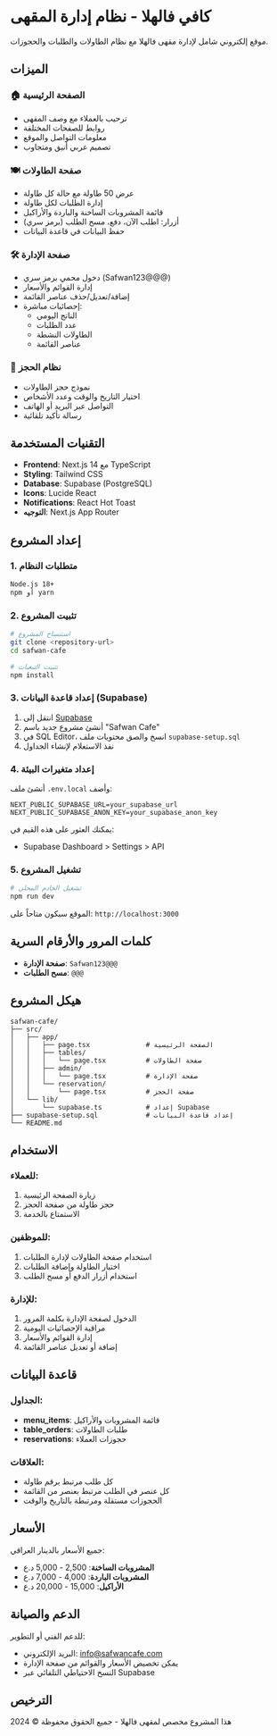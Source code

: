 # كافي فالهلا - نظام إدارة المقهى

موقع إلكتروني شامل لإدارة مقهى فالهلا مع نظام الطاولات والطلبات والحجوزات.

## الميزات

### 🏠 الصفحة الرئيسية
- ترحيب بالعملاء مع وصف المقهى
- روابط للصفحات المختلفة
- معلومات التواصل والموقع
- تصميم عربي أنيق ومتجاوب

### 🍽️ صفحة الطاولات
- عرض 50 طاولة مع حالة كل طاولة
- إدارة الطلبات لكل طاولة
- قائمة المشروبات الساخنة والباردة والأراكيل
- أزرار: اطلب الآن، دفع، مسح الطلب (برمز سري)
- حفظ البيانات في قاعدة البيانات

### 🛠️ صفحة الإدارة
- دخول محمي برمز سري (Safwan123@@@)
- إدارة القوائم والأسعار
- إضافة/تعديل/حذف عناصر القائمة
- إحصائيات مباشرة:
  - الناتج اليومي
  - عدد الطلبات
  - الطاولات النشطة
  - عناصر القائمة

### 📅 نظام الحجز
- نموذج حجز الطاولات
- اختيار التاريخ والوقت وعدد الأشخاص
- التواصل عبر البريد أو الهاتف
- رسالة تأكيد تلقائية

## التقنيات المستخدمة

- **Frontend**: Next.js 14 مع TypeScript
- **Styling**: Tailwind CSS
- **Database**: Supabase (PostgreSQL)
- **Icons**: Lucide React
- **Notifications**: React Hot Toast
- **التوجيه**: Next.js App Router

## إعداد المشروع

### 1. متطلبات النظام
```bash
Node.js 18+ 
npm أو yarn
```

### 2. تثبيت المشروع
```bash
# استنساخ المشروع
git clone <repository-url>
cd safwan-cafe

# تثبيت التبعيات
npm install
```

### 3. إعداد قاعدة البيانات (Supabase)

1. انتقل إلى [Supabase](https://supabase.com)
2. أنشئ مشروع جديد باسم "Safwan Cafe"
3. في SQL Editor، انسخ والصق محتويات ملف `supabase-setup.sql`
4. نفذ الاستعلام لإنشاء الجداول

### 4. إعداد متغيرات البيئة

أنشئ ملف `.env.local` وأضف:

```env
NEXT_PUBLIC_SUPABASE_URL=your_supabase_url
NEXT_PUBLIC_SUPABASE_ANON_KEY=your_supabase_anon_key
```

يمكنك العثور على هذه القيم في:
- Supabase Dashboard > Settings > API

### 5. تشغيل المشروع

```bash
# تشغيل الخادم المحلي
npm run dev
```

الموقع سيكون متاحاً على: `http://localhost:3000`

## كلمات المرور والأرقام السرية

- **صفحة الإدارة**: `Safwan123@@@`
- **مسح الطلبات**: `@@@`

## هيكل المشروع

```
safwan-cafe/
├── src/
│   ├── app/
│   │   ├── page.tsx              # الصفحة الرئيسية
│   │   ├── tables/
│   │   │   └── page.tsx          # صفحة الطاولات
│   │   ├── admin/
│   │   │   └── page.tsx          # صفحة الإدارة
│   │   └── reservation/
│   │       └── page.tsx          # صفحة الحجز
│   └── lib/
│       └── supabase.ts           # إعداد Supabase
├── supabase-setup.sql            # إعداد قاعدة البيانات
└── README.md
```

## الاستخدام

### للعملاء:
1. زيارة الصفحة الرئيسية
2. حجز طاولة من صفحة الحجز
3. الاستمتاع بالخدمة

### للموظفين:
1. استخدام صفحة الطاولات لإدارة الطلبات
2. اختيار الطاولة وإضافة الطلبات
3. استخدام أزرار الدفع أو مسح الطلب

### للإدارة:
1. الدخول لصفحة الإدارة بكلمة المرور
2. مراقبة الإحصائيات اليومية
3. إدارة القوائم والأسعار
4. إضافة أو تعديل عناصر القائمة

## قاعدة البيانات

### الجداول:
- **menu_items**: قائمة المشروبات والأراكيل
- **table_orders**: طلبات الطاولات
- **reservations**: حجوزات العملاء

### العلاقات:
- كل طلب مرتبط برقم طاولة
- كل عنصر في الطلب مرتبط بعنصر من القائمة
- الحجوزات مستقلة ومرتبطة بالتاريخ والوقت

## الأسعار

جميع الأسعار بالدينار العراقي:
- **المشروبات الساخنة**: 2,500 - 5,000 د.ع
- **المشروبات الباردة**: 4,000 - 7,000 د.ع  
- **الأراكيل**: 15,000 - 20,000 د.ع

## الدعم والصيانة

للدعم الفني أو التطوير:
- البريد الإلكتروني: info@safwancafe.com
- يمكن تخصيص الأسعار والقوائم من صفحة الإدارة
- النسخ الاحتياطي التلقائي عبر Supabase

## الترخيص

هذا المشروع مخصص لمقهى فالهلا - جميع الحقوق محفوظة © 2024
